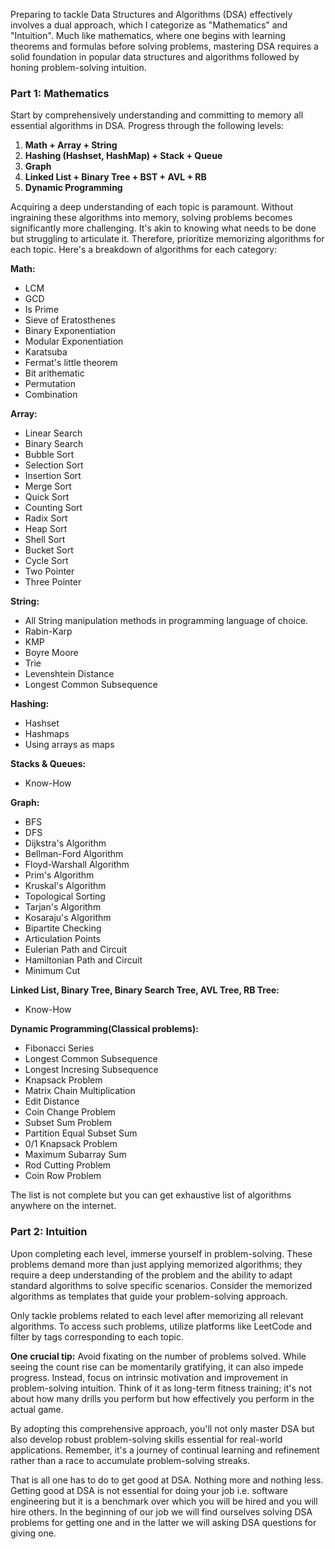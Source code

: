 <!--
.. title: Simple path to get good in DSA
.. slug: simple-path-to-get-good-in-dsa
.. date: 2024-03-02 16:54:23 UTC+05:30
.. tags: programming, career
.. category: 
.. link: 
.. description: Simple path to get good at solving Data Structure and Algorithm problems. 
.. type: text
-->

Preparing to tackle Data Structures and Algorithms (DSA) effectively involves a dual approach, which I categorize as "Mathematics" and "Intuition". Much like mathematics, where one begins with learning theorems and formulas before solving problems, mastering DSA requires a solid foundation in popular data structures and algorithms followed by honing problem-solving intuition.

### Part 1: Mathematics

Start by comprehensively understanding and committing to memory all essential algorithms in DSA. Progress through the following levels:

1. **Math + Array + String**
2. **Hashing (Hashset, HashMap) + Stack + Queue**
3. **Graph**
4. **Linked List + Binary Tree + BST + AVL + RB**
5. **Dynamic Programming**

Acquiring a deep understanding of each topic is paramount. Without ingraining these algorithms into memory, solving problems becomes significantly more challenging. It's akin to knowing what needs to be done but struggling to articulate it. Therefore, prioritize memorizing algorithms for each topic. Here's a breakdown of algorithms for each category:

**Math:**
- LCM
- GCD
- Is Prime
- Sieve of Eratosthenes
- Binary Exponentiation
- Modular Exponentiation
- Karatsuba
- Fermat's little theorem
- Bit arithematic
- Permutation
- Combination

**Array:**
- Linear Search
- Binary Search
- Bubble Sort
- Selection Sort
- Insertion Sort
- Merge Sort
- Quick Sort
- Counting Sort
- Radix Sort
- Heap Sort
- Shell Sort
- Bucket Sort
- Cycle Sort
- Two Pointer
- Three Pointer

**String:**
- All String manipulation methods in programming language of choice.
- Rabin-Karp
- KMP
- Boyre Moore
- Trie
- Levenshtein Distance
- Longest Common Subsequence

**Hashing:**
- Hashset
- Hashmaps
- Using arrays as maps

**Stacks & Queues:**
- Know-How

**Graph:**
- BFS
- DFS
- Dijkstra's Algorithm
- Bellman-Ford Algorithm
- Floyd-Warshall Algorithm
- Prim's Algorithm
- Kruskal's Algorithm
- Topological Sorting
- Tarjan's Algorithm
- Kosaraju's Algorithm
- Bipartite Checking
- Articulation Points
- Eulerian Path and Circuit
- Hamiltonian Path and Circuit
- Minimum Cut

**Linked List, Binary Tree, Binary Search Tree, AVL Tree, RB Tree:**
- Know-How

**Dynamic Programming(Classical problems):**
- Fibonacci Series
- Longest Common Subsequence
- Longest Incresing Subsequence
- Knapsack Problem
- Matrix Chain Multiplication
- Edit Distance
- Coin Change Problem
- Subset Sum Problem
- Partition Equal Subset Sum
- 0/1 Knapsack Problem
- Maximum Subarray Sum
- Rod Cutting Problem
- Coin Row Problem

The list is not complete but you can get exhaustive list of algorithms anywhere on the internet. 

### Part 2: Intuition

Upon completing each level, immerse yourself in problem-solving. These problems demand more than just applying memorized algorithms; they require a deep understanding of the problem and the ability to adapt standard algorithms to solve specific scenarios. Consider the memorized algorithms as templates that guide your problem-solving approach.

Only tackle problems related to each level after memorizing all relevant algorithms. To access such problems, utilize platforms like LeetCode and filter by tags corresponding to each topic.

**One crucial tip:** Avoid fixating on the number of problems solved. While seeing the count rise can be momentarily gratifying, it can also impede progress. Instead, focus on intrinsic motivation and improvement in problem-solving intuition. Think of it as long-term fitness training; it's not about how many drills you perform but how effectively you perform in the actual game.

By adopting this comprehensive approach, you'll not only master DSA but also develop robust problem-solving skills essential for real-world applications. Remember, it's a journey of continual learning and refinement rather than a race to accumulate problem-solving streaks.

That is all one has to do to get good at DSA. Nothing more and nothing less. Getting good at DSA is not essential for doing your job i.e. software engineering but it is a benchmark over which you will be hired and you will hire others. In the beginning of our job we will find ourselves solving DSA problems for getting one and in the latter we will asking DSA questions for giving one.

